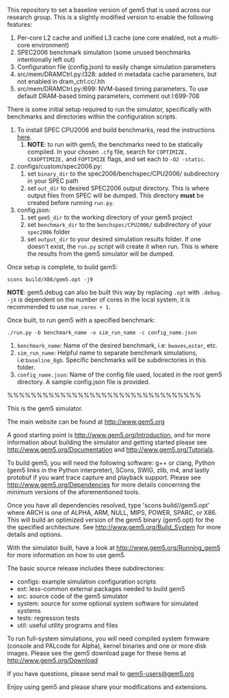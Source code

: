 This repository to set a baseline version of gem5 that is used across our research group. This is a slightly modified version to enable the following features:

1. Per-core L2 cache and unified L3 cache (one core enabled, not a multi-core environment)
2. SPEC2006 benchmark simulation (some unused benchmarks intentionally left out)
3. Configuration file (config.json) to easily change simulation parameters
4. src/mem/DRAMCtrl.py:l328: added in metadata cache parameters, but not enabled in dram_ctrl.cc/.hh
5. src/mem/DRAMCtrl.py:l699: NVM-based timing parameters. To use default DRAM-based timing parameters, comment out l:699-708 

There is some initial setup required to run the simulator, specifically with benchmarks and directories within the configuration scripts.

1. To install SPEC CPU2006 and build benchmarks, read the instructions [here](https://www.spec.org/cpu2006/Docs/install-guide-unix.html). 
	1. **NOTE**: to run with gem5, the benchmarks need to be statically compiled. In your chosen `.cfg` file, search for `COPTIMIZE, CXXOPTIMIZE,` and `FOPTIMIZE` flags, and set each to `-O2 -static`.
2. configs/custom/spec2006.py:
	1. set `binary_dir` to the spec2006/benchspec/CPU2006/ subdirectory in your SPEC path
	2. set `out_dir` to desired SPEC2006 output directory. This is where output files from SPEC will be dumped. This directory **must** be created before running `run.py`.
3. config.json: 
	1. set `gem5_dir` to the working directory of your gem5 project
	2. set `benchmark_dir` to the `benchspec/CPU2006/` subdirectory of your `spec2006` folder
	3. set `output_dir` to your desired simulation results folder. If one doesn't exist, the `run.py` script will create it when run. This is where the results from the gem5 simulator will be dumped.

Once setup is complete, to build gem5:

`scons build/X86/gem5.opt -j9`

**NOTE**: gem5.debug can also be built this way by replacing `.opt` with `.debug`. `-jX` is dependent on the number of cores in the local system, it is recommended to use `num_cores + 1`.

Once built, to run gem5 with a specified benchmark:

`./run.py -b benchmark_name -o sim_run_name -c config_name.json`

1. `benchmark_name`: Name of the desired benchmark, i.e: `bwaves`,`astar`, etc.
2. `sim_run_name`: Helpful name to separate benchmark simulations, i.e:`baseline_8gb`. Specific benchmarks will be subdirectories in this folder.
3. `config_name.json`: Name of the config file used, located in the root gem5 directory. A sample config.json file is provided.

%%%%%%%%%%%%%%%%%%%%%%%%%%%%%%%%%

This is the gem5 simulator.

The main website can be found at http://www.gem5.org

A good starting point is http://www.gem5.org/Introduction, and for
more information about building the simulator and getting started
please see http://www.gem5.org/Documentation and
http://www.gem5.org/Tutorials.

To build gem5, you will need the following software: g++ or clang,
Python (gem5 links in the Python interpreter), SCons, SWIG, zlib, m4,
and lastly protobuf if you want trace capture and playback
support. Please see http://www.gem5.org/Dependencies for more details
concerning the minimum versions of the aforementioned tools.

Once you have all dependencies resolved, type 'scons
build/<ARCH>/gem5.opt' where ARCH is one of ALPHA, ARM, NULL, MIPS,
POWER, SPARC, or X86. This will build an optimized version of the gem5
binary (gem5.opt) for the the specified architecture. See
http://www.gem5.org/Build_System for more details and options.

With the simulator built, have a look at
http://www.gem5.org/Running_gem5 for more information on how to use
gem5.

The basic source release includes these subdirectories:
   - configs: example simulation configuration scripts
   - ext: less-common external packages needed to build gem5
   - src: source code of the gem5 simulator
   - system: source for some optional system software for simulated systems
   - tests: regression tests
   - util: useful utility programs and files

To run full-system simulations, you will need compiled system firmware
(console and PALcode for Alpha), kernel binaries and one or more disk
images. Please see the gem5 download page for these items at
http://www.gem5.org/Download

If you have questions, please send mail to gem5-users@gem5.org

Enjoy using gem5 and please share your modifications and extensions.
